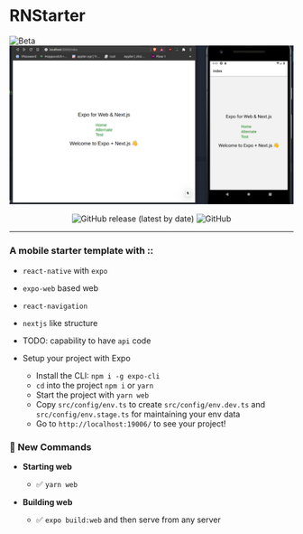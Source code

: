 # RNStarter

![Beta](https://github.com/saurshaz/rn-starter/workflows/Beta/badge.svg)
![Demo](./demo.png)

<p align="center">
  
  <img alt="GitHub release (latest by date)" src="https://img.shields.io/github/v/release/saurshaz/rn-starter">

  <img alt="GitHub" src="https://img.shields.io/github/license/saurshaz/rn-starter">
</p>

---

### A mobile starter template with ::

- `react-native` with `expo`
- `expo-web` based web
- `react-navigation`
- `nextjs` like structure
- TODO: capability to have `api` code

- Setup your project with Expo
  - Install the CLI: `npm i -g expo-cli`
  - `cd` into the project `npm i` or `yarn`
  - Start the project with `yarn web`
  - Copy `src/config/env.ts` to create `src/config/env.dev.ts` and `src/config/env.stage.ts` for maintaining your env data
  - Go to `http://localhost:19006/` to see your project!

### 🏁 New Commands

- **Starting web**

  - ✅ `yarn web`

- **Building web**
  - ✅ `expo build:web` and then serve from any server
